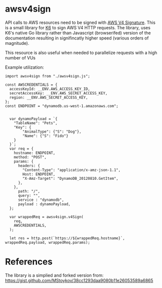 # awsv4sign
API calls to AWS resources need to be signed with [AWS V4 Signature](https://docs.aws.amazon.com/general/latest/gr/signature-version-4.html). 
This is a small library for [K6](https://k6.io/) to sign AWS V4 HTTP requests. 
The library, uses K6's native Go library rather than Javascript (browserifed) version of the documentation resulting in signifincatly higher speed (various orders of magnitude).

This resource is also useful when needed to parallelize requests with a high number of VUs


Example utilization:

```
import awsv4sign from "./awsv4sign.js";

const AWSCREDENTIALS = {
  accessKeyId: __ENV.AWS_ACCESS_KEY_ID,
  secretAccessKey: __ENV.AWS_SECRET_ACCESS_KEY,
  region: __ENV.AWS_SECRET_ACCESS_KEY,
};
const ENDPOINT = "dynamodb.us-west-1.amazonaws.com";


  var dynamoPayload = `{
    "TableName": "Pets",
    "Key": {
        "AnimalType": {"S": "Dog"},
        "Name": {"S": "Fido"}
    }
  }`;
  var req = {
    hostname: ENDPOINT,
    method: "POST",
    params: {
      headers: {
        "Content-Type": "application/x-amz-json-1.1",
        Host: ENDPOINT,
        "X-Amz-Target": "DynamoDB_20120810.GetItem",
      },
    },
      path: "/",
      query: "",
      service : "dynamodb",
      payload : dynamoPayload,
  };
  
  var wrappedReq = awsv4sign.v4Sign(
    req,
    AWSCREDENTIALS,
  );

  let res = http.post(`https://${wrappedReq.hostname}`, wrappedReq.payload, wrappedReq.params);
```

# References
The library is a simplied and forked version from: https://gist.github.com/MStoykov/38cc1293daa9080b11e26053589a6865 
